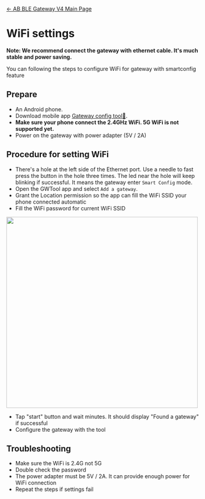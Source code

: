 [← AB BLE Gateway V4 Main Page](AB_BLE_Gateway_V4.md)

# WiFi settings #

**Note: We recommend connect the gateway with ethernet cable. It's much stable and power saving.**

You can following the steps to configure WiFi for gateway with smartconfig feature

## Prepare ##

* An Android phone.
* Download mobile app [Gateway config tool📱][app-link].
* **Make sure your phone connect the 2.4GHz WiFi. 5G WiFi is not supported yet.**
* Power on the gateway with power adapter (5V / 2A)

## Procedure for setting WiFi ##

* There's a hole at the left side of the Ethernet port. Use a needle to fast press the button in the hole three times. The led near the hole will keep blinking if successful. It means the gateway enter `Smart Config` mode.
* Open the GWTool app and select `Add a gateway`. 
* Grant the Location permission so the app can fill the WiFi SSID your phone connected automatic
* Fill the WiFi password for current WiFi SSID

<img src="https://i1.aprbrother.com/gwc3/conf-wifi.jpg" width="500">

* Tap "start" button and wait minutes. It should display "Found a gateway" if successful
* Configure the gateway with the tool


## Troubleshooting ##

* Make sure the WiFi is 2.4G not 5G
* Double check the password
* The power adapter must be 5V / 2A. It can provide enough power for WiFi connection
* Repeat the steps if settings fail

[app-link]: <https://i1.aprbrother.com/apk/gw-config-tool-v1.1.2.apk>
